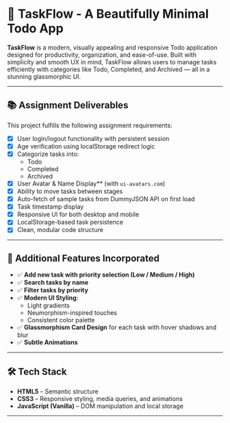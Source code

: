 # 🚀 TaskFlow - A Beautifully Minimal Todo App

**TaskFlow** is a modern, visually appealing and responsive Todo application designed for productivity, organization, and ease-of-use. Built with simplicity and smooth UX in mind, TaskFlow allows users to manage tasks efficiently with categories like Todo, Completed, and Archived — all in a stunning glassmorphic UI.

---

## 📚 Assignment Deliverables

This project fulfills the following assignment requirements:

- [x] User login/logout functionality with persistent session
- [x] Age verification using localStorage redirect logic
- [x] Categorize tasks into:
  - Todo
  - Completed
  - Archived
- [x] User Avatar & Name Display** (with `ui-avatars.com`)
- [x] Ability to move tasks between stages
- [x] Auto-fetch of sample tasks from DummyJSON API on first load
- [x] Task timestamp display
- [x] Responsive UI for both desktop and mobile
- [x] LocalStorage-based task persistence
- [x] Clean, modular code structure

---

## 🌟 Additional Features Incorporated


- ✅ **Add new task with priority selection (Low / Medium / High)**
- ✅ **Search tasks by name**
- ✅ **Filter tasks by priority**
- ✅ **Modern UI Styling**:
  - Light gradients
  - Neumorphism-inspired touches
  - Consistent color palette
- ✅ **Glassmorphism Card Design** for each task with hover shadows and blur
- ✅ **Subtle Animations**

---

## 🛠 Tech Stack

- **HTML5** – Semantic structure
- **CSS3** – Responsive styling, media queries, and animations
- **JavaScript (Vanilla)** – DOM manipulation and local storage

---


